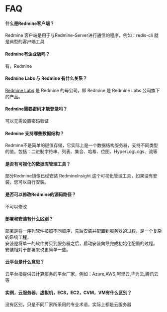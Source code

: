 # FAQ

#### 什么是Redmine客户端？

Redmine 客户端是用于与Redmine-Server进行通信的程序，例如：redis-cli 就是典型的客户端工具

#### Redmine有企业版吗？

有，Redmine

#### Redmine Labs 与 Redmine 有什么关系？

[Redmine Labs](https://redislabs.com/) 是 Redmine 的母公司，即 Redmine 是 Redmine Labs 公司旗下的产品。

#### Redmine需要密码才能登录吗？

可以无需设置密码验证

#### Redmine 支持哪些数据结构？

Redmine不是简单的键值存储，它实际上是一个数据结构服务器，支持不同类型的值。包括：二进制字符串、列表、集合、哈希、位图、HyperLogLogs、流等

#### 是否有可视化的数据库管理工具？

部分Redmine镜像已经安装 RedmineInsight 这个可视化管理工具，如果没有安装，您可以自行安装。

#### 是否可以修改Redmine的源码路径？

不可以修改

#### 部署和安装有什么区别？

部署是将一序列软件按照不同顺序，先后安装并配置到服务器的过程，是一个复杂的系统工程。  
安装是将单一的软件拷贝到服务器之后，启动安装向导完成初始化配置的过程。  
安装相对于部署来说更简单一些。 

#### 云平台是什么意思？

云平台指提供云计算服务的平台厂家，例如：Azure,AWS,阿里云,华为云,腾讯云等

#### 实例，云服务器，虚拟机，ECS，EC2，CVM，VM有什么区别？

没有区别，只是不同厂家所采用的专业术语，实际上都是云服务器